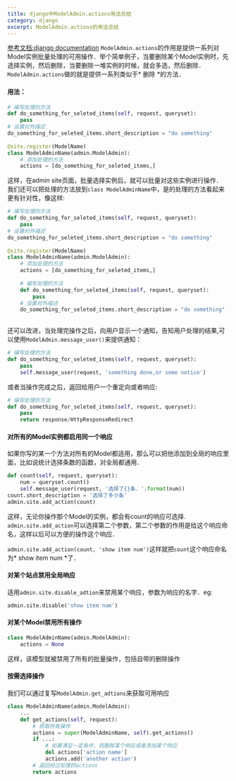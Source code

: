 ```yaml
---
title: django中ModelAdmin.actions用法总结
category: django
excerpt: ModelAdmin.actions的用法总结
---
```


[参考文档:django documentation](https://docs.djangoproject.com/en/1.10/ref/contrib/admin/actions/)
```ModelAdmin.actions```的作用是提供一系列对Model实例批量处理的可用操作．举个简单例子，当要删除某个Model实例时，先选择实例，然后删除，当要删除一堆实例的时候，就会多选，然后删除．```ModelAdmin.actions```做的就是提供一系列类似于* 删除 *的方法．

#### 用法：

``` python
# 编写处理的方法
def do_something_for_seleted_items(self, request, queryset):
	pass	
# 设置对外描述
do_something_for_seleted_items.short_description = "do something"
	
@site.register(ModelName)
class ModelAdminName(admin.ModelAdmin):
	# 添加处理的方法
	actions = [do_something_for_seleted_items,]
```
这样，在admin site页面，批量选择实例后，就可以批量对这些实例进行操作．
我们还可以把处理的方法放到```class ModelAdminName```中，是的处理的方法看起来更有针对性，像这样:
``` python
# 编写处理的方法
def do_something_for_seleted_items(self, request, queryset):
	pass	
# 设置对外描述
do_something_for_seleted_items.short_description = "do something"
	
@site.register(ModelName)
class ModelAdminName(admin.ModelAdmin):
	# 添加处理的方法
	actions = [do_something_for_seleted_items,]
	
	# 编写处理的方法
	def do_something_for_seleted_items(self, request, queryset):
		pass	
	# 设置对外描述
	do_something_for_seleted_items.short_description = "do something"
	
```
还可以改进，当处理完操作之后，向用户显示一个通知，告知用户处理的结果,可以使用```ModelAdmin.message_user()```来提供通知：
``` python
# 编写处理的方法
def do_something_for_seleted_items(self, request, queryset):
	pass
	self.message_user(request, 'something done,or some notice')
```
或者当操作完成之后，返回给用户一个重定向或者响应:
``` python
# 编写处理的方法
def do_something_for_seleted_items(self, request, queryset):
	pass
	return response/HttpResponseRedirect
```
#### 对所有的Model实例都启用同一个响应
如果你写的某一个方法对所有的Model都适用，那么可以把他添加到全局的响应里面，比如说统计选择条数的函数，对全局都通用．
``` python
def count(self, request, queryset):
	num = queryset.count()
	self.message_user(request, '选择了{}条．'.format(num))
count.short_description = '选择了多少条'
admin.site.add_action(count)
```

这样，无论你操作那个Model的实例，都会有count的响应可选择.
```admin.site.add_action```可以选择第二个参数，第二个参数的作用是给这个响应命名，这样以后可以方便的操作这个响应．

```admin.site.add_action(count, 'show item num')```这样就把```count```这个响应命名为* show item num *了．

#### 对某个站点禁用全局响应
适用```admin.site.disable_adtion```来禁用某个响应，参数为响应的名字．eg:

``` python
admin.site.disable('show item num')
```

#### 对某个Model禁用所有操作
``` python
class ModelAdminName(admin.ModelAdmin):
	actions = None
```
这样，该模型就被禁用了所有的批量操作，包括自带的删除操作

#### 按需选择操作
我们可以通过复写```ModelAdmin.get_adtions```来获取可用响应
``` python
class ModelAdminName(admin.ModelAdmin):
	...
	def get_actions(self, request):
		# 获取所有操作
		actions = super(ModelAdminName, self).get_actions()
		if ...:
			# 如果满足一定条件，则删除某个响应或者添加某个响应
			del actions['action name']
			actions.add('another action')
		# 返回经过处理的actions
		return actions
```
